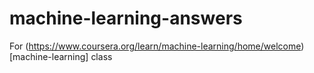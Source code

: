 # machine-learning-answers

For (https://www.coursera.org/learn/machine-learning/home/welcome)[machine-learning] class
